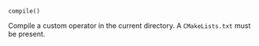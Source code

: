 ```
compile()
```

Compile a custom operator in the current directory. A `CMakeLists.txt` must be present. 
